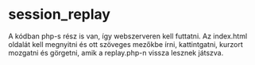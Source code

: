 # session_replay

A kódban php-s rész is van, így webszerveren kell futtatni. 
Az index.html oldalát kell megnyitni és ott szöveges mezőkbe írni, kattintgatni, kurzort mozgatni és görgetni, amik a replay.php-n vissza lesznek játszva.